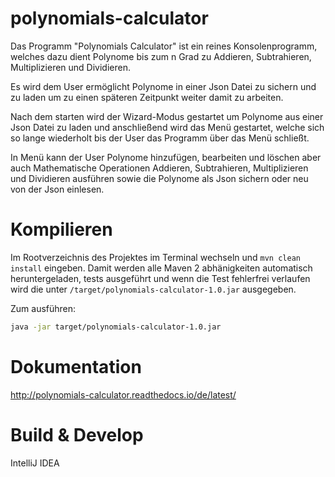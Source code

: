 # polynomials-calculator
Das Programm "Polynomials Calculator" ist ein reines Konsolenprogramm, welches dazu dient Polynome
bis zum n Grad zu Addieren, Subtrahieren, Multiplizieren und Dividieren.

Es wird dem User ermöglicht Polynome in einer Json Datei zu sichern und zu laden um zu einen späteren
Zeitpunkt weiter damit zu arbeiten.

Nach dem starten wird der Wizard-Modus gestartet um Polynome aus einer Json Datei zu laden und anschließend
wird das Menü gestartet, welche sich so lange wiederholt bis der User das Programm über das Menü schließt.

In Menü kann der User Polynome hinzufügen, bearbeiten und löschen aber auch Mathematische Operationen
Addieren, Subtrahieren, Multiplizieren und Dividieren ausführen sowie die Polynome als Json sichern
oder neu von der Json einlesen.

# Kompilieren

Im Rootverzeichnis des Projektes im Terminal wechseln und ```mvn clean install``` eingeben.
Damit werden alle Maven 2 abhänigkeiten automatisch heruntergeladen, tests ausgeführt und wenn die Test fehlerfrei
verlaufen wird die unter `/target/polynomials-calculator-1.0.jar` ausgegeben.

Zum ausführen:
```bash
java -jar target/polynomials-calculator-1.0.jar
```

# Dokumentation

http://polynomials-calculator.readthedocs.io/de/latest/

# Build & Develop
IntelliJ IDEA 